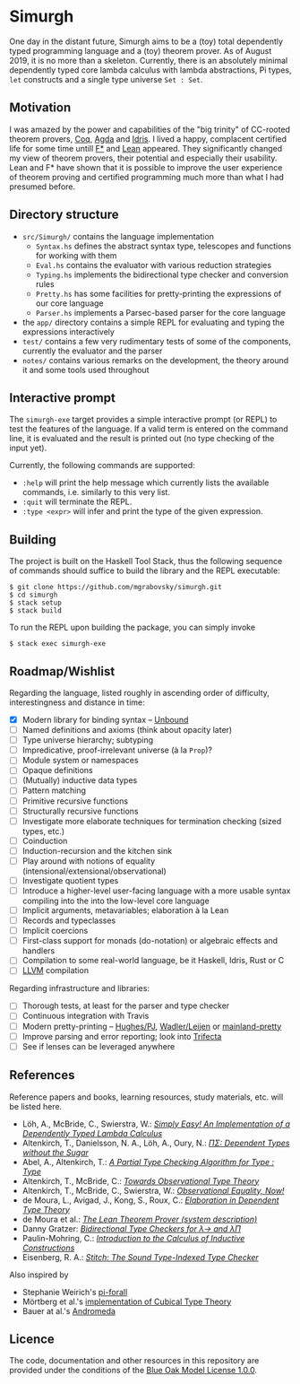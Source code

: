 # Simurgh

One day in the distant future, Simurgh aims to be a (toy) total dependently typed
programming language and a (toy) theorem prover. As of August 2019, it is no more
than a skeleton. Currently, there is an absolutely minimal dependently typed core
lambda calculus with lambda abstractions, Pi types, `let` constructs and a single
type universe `Set : Set`.

## Motivation

I was amazed by the power and capabilities of the "big trinity" of CC-rooted theorem
provers, [Coq](https://coq.inria.fr/),
[Agda](https://wiki.portal.chalmers.se/agda/pmwiki.php) and
[Idris](https://www.idris-lang.org/). I lived a happy, complacent certified life for
some time untill [F*](https://www.fstar-lang.org/) and
[Lean](https://leanprover.github.io/) appeared. They significantly changed my view of
theorem provers, their potential and especially their usability. Lean and F* have
shown that it is possible to improve the user experience of theorem proving and
certified programming much more than what I had presumed before.

## Directory structure

-   `src/Simurgh/` contains the language implementation
    +   `Syntax.hs` defines the abstract syntax type, telescopes and functions for
        working with them
    +   `Eval.hs` contains the evaluator with various reduction strategies
    +   `Typing.hs` implements the bidirectional type checker and conversion rules
    +   `Pretty.hs` has some facilities for pretty-printing the expressions of our
        core language
    +   `Parser.hs` implements a Parsec-based parser for the core language
-   the `app/` directory contains a simple REPL for evaluating and typing the
    expressions interactively
-   `test/` contains a few very rudimentary tests of some of the components,
    currently the evaluator and the parser
-   `notes/` contains various remarks on the development, the theory around it and
    some tools used throughout

## Interactive prompt

The `simurgh-exe` target provides a simple interactive prompt (or REPL) to test the
features of the language. If a valid term is entered on the command line, it is
evaluated and the result is printed out (no type checking of the input yet).

Currently, the following commands are supported:

-   `:help` will print the help message which currently lists the available commands,
    i.e. similarly to this very list.
-   `:quit` will terminate the REPL.
-   `:type <expr>` will infer and print the type of the given expression.

## Building

The project is built on the Haskell Tool Stack, thus the following sequence of
commands should suffice to build the library and the REPL executable:
```
$ git clone https://github.com/mgrabovsky/simurgh.git
$ cd simurgh
$ stack setup
$ stack build
```

To run the REPL upon building the package, you can simply invoke
```
$ stack exec simurgh-exe
```

## Roadmap/Wishlist

Regarding the language, listed roughly in ascending order of difficulty,
interestingness and distance in time:

- [x] Modern library for binding syntax – [Unbound](https://hackage.haskell.org/package/unbound-generics)
- [ ] Named definitions and axioms (think about opacity later)
- [ ] Type universe hierarchy; subtyping
- [ ] Impredicative, proof-irrelevant universe (à la `Prop`)?
- [ ] Module system or namespaces
- [ ] Opaque definitions
- [ ] \(Mutually) inductive data types
- [ ] Pattern matching
- [ ] Primitive recursive functions
- [ ] Structurally recursive functions
- [ ] Investigate more elaborate techniques for termination checking (sized types,
  etc.)
- [ ] Coinduction
- [ ] Induction-recursion and the kitchen sink
- [ ] Play around with notions of equality (intensional/extensional/observational)
- [ ] Investigate quotient types
- [ ] Introduce a higher-level user-facing language with a more usable syntax
  compiling into the into the low-level core language
- [ ] Implicit arguments, metavariables; elaboration à la Lean
- [ ] Records and typeclasses
- [ ] Implicit coercions
- [ ] First-class support for monads (do-notation) or algebraic effects and handlers
- [ ] Compilation to some real-world language, be it Haskell, Idris, Rust or C
- [ ] [LLVM](https://github.com/llvm-hs/llvm-hs/) compilation

Regarding infrastructure and libraries:

- [ ] Thorough tests, at least for the parser and type checker
- [ ] Continuous integration with Travis
- [ ] Modern pretty-printing – [Hughes/PJ](https://hackage.haskell.org/package/pretty),
  [Wadler/Leijen](https://hackage.haskell.org/package/ansi-wl-pprint)
  or [mainland-pretty](https://hackage.haskell.org/package/mainland-pretty)
- [ ] Improve parsing and error reporting; look into
  [Trifecta](https://hackage.haskell.org/package/trifecta)
- [ ] See if lenses can be leveraged anywhere

## References

Reference papers and books, learning resources, study materials, etc. will be
listed here.

-   Löh, A\., McBride, C., Swierstra, W.: [_Simply Easy! An Implementation of a Dependently Typed Lambda Calculus_](http://strictlypositive.org/Easy.pdf)
-   Altenkirch, T\., Danielsson, N. A., Löh, A., Oury, N.: [_ΠΣ: Dependent Types without the Sugar_](http://www.cs.nott.ac.uk/~psztxa/publ/pisigma-new.pdf)
-   Abel, A\., Altenkirch, T.: [_A Partial Type Checking Algorithm for Type : Type_](http://www.cs.nott.ac.uk/~psztxa/publ/msfp08.pdf)
-   Altenkirch, T\., McBride, C.: [_Towards Observational Type Theory_](http://strictlypositive.org/ott.pdf)
-   Altenkirch, T\., McBride, C., Swierstra, W.: [_Observational Equality, Now!_](http://www.cs.nott.ac.uk/~psztxa/publ/obseqnow.pdf)
-   de Moura, L\., Avigad, J., Kong, S., Roux, C.: [_Elaboration in Dependent Type Theory_](http://www.contrib.andrew.cmu.edu/~avigad/Papers/constr.pdf)
-   de Moura et al\.: [_The Lean Theorem Prover (system description)_](https://leanprover.github.io/papers/system.pdf)
-   Danny Gratzer: [_Bidirectional Type Checkers for λ→ and λΠ_](https://jozefg.bitbucket.io/posts/2014-11-22-bidir.html)
-   Paulin-Mohring, C\.: [_Introduction to the Calculus of Inductive Constructions_](https://hal.inria.fr/hal-01094195/)
-   Eisenberg, R\. A.: [_Stitch: The Sound Type-Indexed Type Checker_](https://cs.brynmawr.edu/~rae/papers/2018/stitch/stitch.pdf)

Also inspired by

-   Stephanie Weirich's [pi-forall](https://github.com/sweirich/pi-forall)
-   Mörtberg et al.'s [implementation of Cubical Type Theory](https://github.com/mortberg/cubicaltt)
-   Bauer at al.'s [Andromeda](https://andromedans.github.io/andromeda/)

## Licence

The code, documentation and other resources in this repository are provided under the
conditions of the [Blue Oak Model License 1.0.0](https://blueoakcouncil.org/license/1.0.0).

